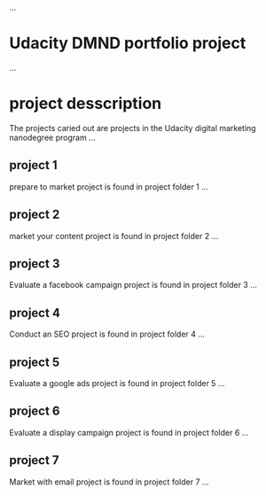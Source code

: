 ... 
# Udacity DMND portfolio project
...

# project desscription
The projects caried out are projects in the Udacity digital marketing nanodegree program
...

## project 1
prepare to market  project is found in project folder 1
 ...

## project 2
market your content project is found in project folder 2
...

## project 3
Evaluate a facebook campaign project is found in project folder 3
...

## project 4
Conduct an SEO project is found in project folder 4
...

## project 5
Evaluate a google ads project is found in project folder 5
...

## project 6
Evaluate a display campaign project is found in project folder 6
...

## project 7
Market with email project is found in project folder 7
...



